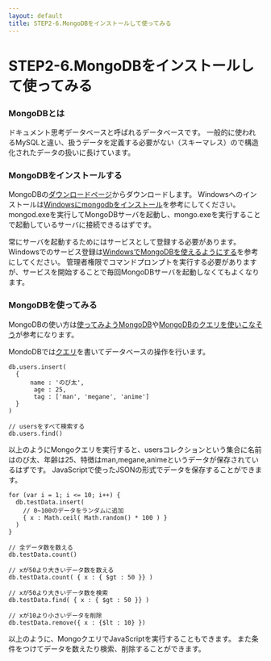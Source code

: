 ```yaml
---
layout: default
title: STEP2-6.MongoDBをインストールして使ってみる
---
```

# STEP2-6.MongoDBをインストールして使ってみる

### MongoDBとは
ドキュメント思考データベースと呼ばれるデータベースです。
一般的に使われるMySQLと違い、扱うデータを定義する必要がない（スキーマレス）ので構造化されたデータの扱いに長けています。

### MongoDBをインストールする
MongoDBの[ダウンロードページ](http://www.mongodb.org/downloads)からダウンロードします。
Windowsへのインストールは[Windowsにmongodbをインストール](http://kakakikikeke.blogspot.jp/2014/02/windowsmongodb.html)を参考にしてください。
mongod.exeを実行してMongoDBサーバを起動し、mongo.exeを実行することで起動しているサーバに接続できるはずです。

常にサーバを起動するためにはサービスとして登録する必要があります。
Windowsでのサービス登録は[WindowsでMongoDBを使えるようにする](http://totora0155.hatenablog.jp/entry/2013/07/13/032129)を参考にしてください。
管理者権限でコマンドプロンプトを実行する必要がありますが、サービスを開始することで毎回MongoDBサーバを起動しなくてもよくなります。

### MongoDBを使ってみる

MongoDBの使い方は[使ってみようMongoDB](http://gihyo.jp/dev/serial/01/mongodb/0001?page=3)や[MongoDBのクエリを使いこなそう](http://gihyo.jp/dev/serial/01/mongodb/0003?page=1)が参考になります。

MondoDBでは[クエリ](http://ja.wikipedia.org/wiki/%E5%95%8F%E3%81%84%E5%90%88%E3%82%8F%E3%81%9B%E8%A8%80%E8%AA%9E)を書いてデータベースの操作を行います。

```
db.users.insert(
  {
      name : 'のび太',
       age : 25,
       tag : ['man', 'megane', 'anime']
  }
)

// usersをすべて検索する
db.users.find()
```
以上のようにMongoクエリを実行すると、usersコレクションという集合に名前はのび太、年齢は25、特徴はman,megane,animeというデータが保存されているはずです。
JavaScriptで使ったJSONの形式でデータを保存することができます。

```
for (var i = 1; i <= 10; i++) {
  db.testData.insert(
    // 0~100のデータをランダムに追加
    { x : Math.ceil( Math.random() * 100 ) }
  )
}

// 全データ数を数える
db.testData.count()

// xが50より大きいデータ数を数える
db.testData.count( { x : { $gt : 50 }} )

// xが50より大きいデータ数を検索
db.testData.find( { x : { $gt : 50 }} )

// xが10より小さいデータを削除
db.testData.remove({ x : {$lt : 10} })
```
以上のように、MongoクエリでJavaScriptを実行することもできます。
また条件をつけてデータを数えたり検索、削除することができます。
